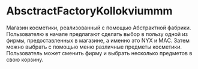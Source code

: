 # AbsctractFactoryKollokviummm
Магазин косметики, реализованный с помощью Абстрактной фабрики. Пользователю в начале предлагают сделать выбор в пользу одной из фирмы, предоставленных в магазине, а именно это NYX и MAС. Затем можно выбрать с помощью меню различные предметы косметики. Пользователь может сменить фирму и выбрать несколько предметов в свою корзину.
